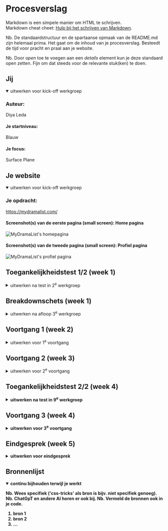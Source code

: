# Procesverslag
Markdown is een simpele manier om HTML te schrijven.  
Markdown cheat cheet: [Hulp bij het schrijven van Markdown](https://github.com/adam-p/markdown-here/wiki/Markdown-Cheatsheet).

Nb. De standaardstructuur en de spartaanse opmaak van de README.md zijn helemaal prima. Het gaat om de inhoud van je procesverslag. Besteedt de tijd voor pracht en praal aan je website.

Nb. Door *open* toe te voegen aan een *details* element kun je deze standaard open zetten. Fijn om dat steeds voor de relevante stuk(ken) te doen.





## Jij

<details open>
  <summary>uitwerken voor kick-off werkgroep</summary>

  ### Auteur:
  Diya Leda

  #### Je startniveau:
  Blauw

  #### Je focus:
  Surface Plane
 
</details>





## Je website

<details open>
  <summary>uitwerken voor kick-off werkgroep</summary>

  ### Je opdracht:
  https://mydramalist.com/ 

  #### Screenshot(s) van de eerste pagina (small screen): Home pagina
  <img src="readme-images/WebsiteOud/HomePaginaOud.png" width="375px" alt="MyDramaList's homepagina">

  #### Screenshot(s) van de tweede pagina (small screen): Profiel pagina
  <img src="readme-images/WebsiteOud/ProfielPaginaOud.png" width="375px" alt="MyDramaList's profiel pagina">
 
</details>



## Toegankelijkheidstest 1/2 (week 1)

<details>
  <summary>uitwerken na test in 2<sup>e</sup> werkgroep</summary>

  ### Bevindingen
  Content
  <ul>
    <li>In het menu staan dingen dubbel. </li>
    <li>Op de Profiel pagina bevat 1 afkorting, Recs-> Recommendations </li>
    <li>Afbeeldingen in de News blok hebben geen omschrijving. </li>
  </ul>

  Global code
  <ul>
    <li>De lang-element is heel kort, geen idee wat dat betekend.</li>
    <li>Knoppen hebben geen toegankelijke naam.</li>
    <li>Img geen Alt-kenmerk of geen goeie naam.</li>
    <li>frame-element hebben geen titel.</li>
    <li>Links hebben geen herkenbare naam.</li>
    <li>Contrast voor- en achtergrond zijn niet goed.</li>
    <li>Tikdoelen zijn niet groot genoeg of er is niet voldoende lege ruimte.</li>
    <li>Kopelementen worden niet weergeven in aflopende volgorde. h1-> h2-> h6</li>
  </ul>

  Keyboard
  <ul>
    <li>Toen ik een keer op enter drukte ging de profiel naviagatie open. Maar na het refrence werkte het niet meer. 
        Ik kon wel zeker naar beneden en boven</li>
  </ul>

  Mobile and touch
  <ul>
    <li>Ik kan het niet rond draaien, wel in en uit zoomen.</li>
    <li>Het knopje om shows toe te voegen zijn erg klein. Ik klik dan soms mis op de titel (die leid dan naar de show pagina).</li>
    <li>De licht en donker knop in de footer(staat dubble) is moeilijk te klikken. Kan ook zijn dat het heel langzaam is qua reactie.</li>
  </ul>

Headings
  <ul>
    <li>De h1 is op de homepagina hidden.</li>
    <li>Kopelementen worden niet weergeven in aflopende volgorde. h1-> h2-> h6</li>
  </ul>

  List
  <ul>
    <li>Op de homepagina maken ze niet gebruik van een list (zover ik heb gezien).</li>
  </ul>

  Images
  <ul>
    <li>Img's bij News hebben ze geen naam.</li>
  </ul>

  Controles
  <ul>
    <li>Allen de navigatie maakt gebruik van een hover. In de footer zijn de links niet duidelijk.</li>
    <li>Geen skip link.</li>
    <li>Geen button's maar a-element.</li>
  </ul>

Appearance
  <ul>
    <li>De tekst wordt niet groter, allen de website (geen idee of dat het zo werkt of dat het fout gaat).</li>
  </ul>

Color contrast
  <ul>
    <li>Voor de normale tekst is het qua grote of kleur niet altijd goed. De kleuren zijn op sommige plekken blauw of grijs en
        die zijn niet even duidelijk als de zwart (donkere blauw?).</li>
  </ul>
</details>



## Breakdownschets (week 1)

<details>
  <summary>uitwerken na afloop 3<sup>e</sup> werkgroep</summary>

  ### de hele Home pagina: 
  <img src="readme-images/WebsiteOud/HomePaginaOudSchets.jpg" width="375px" alt="breakdown van de hele home pagina">

  ### de hele Profiel pagina: 
  <img src="readme-images/WebsiteOud/ProfielPaginaOudSchets.jpg" width="375px" alt="breakdown van de hele profiel pagina">

  ### dynamisch deel (menu): 
  <img src="readme-images/WebsiteOud/MenuOudschets.jpg" width="375px" alt="breakdown van een menu">
  <img src="readme-images/WebsiteOud/ProfielMenuOudSchets.jpg" width="375px" alt="breakdown van een profiel menu">

</details>





## Voortgang 1 (week 2)

<details>
  <summary>uitwerken voor 1<sup>e</sup> voortgang</summary>

  ### Stand van zaken
  Voor het eerste voortgangsgesprek heb ik aan de homepagina gewerkt. Voor de eerste les heb ik wel alle sections in de HTML gezet, anders leek het zo weinig. 

  Sommige sections lijken veel op elkaar, dus die kan ik dan weghalen. 


  #### Section switch
  <img src="readme-images/bespreking/w1.1.png" idth="375px" alt="Section switch" >

  #### Rating
   <img src="readme-images/bespreking/w1.2.png" idth="375px" alt="Rating">


  ### Agenda voor meeting
  samen met je groepje opstellen

  |     Diya        | Giulietta          | Keysha         | Thi                  |
  | ---             | ---                | ---            | ---                  |
  | section switch  | form               | Section switch | Slide show           |
  | Rating          | Pagina veranderd   | List           | span before:: after::|
  | ...             | ...                | ...            | ...                  |


  ### Verslag van meeting
  hier na afloop snel de uitkomsten van de meeting vastleggen

  - Section switch-> Hoeft niet te maken. Maar ik wil het wel, omdat het er gewoon  interessant lijkt en ik wil wel nieuwe dingen leren.
  - Rating-> gewoon faken
  - Hover werkte niet-> Hover werkt niet op telefoon formaat. ☹
    - Hover image, transition, opacity
  - More '>>'->  aanpassen, niet de driekhoek van het toetsenbord gebruiken. 
  - Grid maken voor je lijst of voor je lijst.
  - h2::before{}
  - <h1><img scr="" alt="website titel"></h1>

</details>





## Voortgang 2 (week 3)

<details>
  <summary>uitwerken voor 2<sup>e</sup> voortgang</summary>

  #### Carousal
  Hoe het eruit moet zien:
   <img src="readme-images/bespreking/w2.1.png" idth="375px" alt="Carousal" >
  Wat ik nu heb:
   <img src="readme-images/bespreking/w2.2.png" idth="375px" alt="Carousal" >
    - Ik heb aan Chatgpt gevraagd hoe ik dit zou maken, heb ik de divs veranderd naar section's en andere dingen. En nu wilt hij niet helemaal werken. 
  - Ook vroeg ik mij af of we een <strong>a om de article<strong> kunnen zetten of dat ik een ul, en dan a als article. Want dat heb ik bij andere stukken zo gedaan.

  #### Nth-last-of-child
  <img src="readme-images/bespreking/w2.3" idth="375px" alt="nth-last-of-child probleem" >
  <img src="readme-images/bespreking/w2.4" idth="375px" alt="nth-last-of-child probleem" >
  -Ik heb mijn code in een section gezet, die section benoemt in de css met behulp van nth-last-of-child. Maar hij wilt niks doen. Bij section 4 wilt hij het wel doen, maar bij de rest van de sections niet en ik heb geen idee waarom. 



  ### Agenda voor meeting
  samen met je groepje opstellen

  |     Diya          | Giulietta          | Keysha                    | Thi           |
  | ---               | ---                | ---                       | ---           |
  |   carousel        |  video background  | extra ruimte in de nav    | Navigatie x   |
  | nth-last-of-child | nav sticky         | kleur veranderen svg      | img size      |
  | ...               | ...                | ...                       | ...           |


  ### Verslag van meeting
  hier na afloop snel de uitkomsten van de meeting vastleggen

  - Font downloaden op google. Reset refresh. Inspect-> Network-> Font.
  - nth-of-type telt van 1t/m verder
  - Mag twee navs
  - position: fixed, om elementen vast te zetten. top: 0, right:0, left:0. 
  - Sluitmenu naar rechts. 
  - justify-self:end;

  - Lelijke manier icoon veranderen: filter: invert(1);. Van wit naar zwart of zwart naar wit. 
  - Mooie manier icoon veranderen: svg openen in studio code, de link pakken en in je html zetten. svg benoemen in de CSS en kleur veranderen




</details>





## Toegankelijkheidstest 2/2 (week 4)

<details>
  <summary>uitwerken na test in 9<sup>e</sup> werkgroep</summary>

  ### Bevindingen
  Lijst met je bevindingen die in de test naar voren kwamen (geef ook aan wat er verbeterd is):

</details>





## Voortgang 3 (week 4)

<details>
  <summary>uitwerken voor 3<sup>e</sup> voortgang</summary>

  ### Tweede menu
  <img src="readme-images/bespreking/w.3.1.png" idth="375px" alt="Tweede menu" >
  Ik heb nog problemen met mijn nav. Maar daarbuiten heb ik nog een menu maar ik heb geen idee hoe ik die
  moet toevoegen. Ik heb al online gekeken, maar met de javascript geeft heb mij gewoon hoofdpijn. 

  ### Speciale button
  <img src="readme-images/bespreking/w.3.2.1.png" idth="375px" alt="speciale butten" >
  In mijn footer heb ik meerderekeren deze knop, maar ik heb ook echt geen idee hoe ik deze moet maken. Of hoe ze uberhaupt heten. 
  <img src="readme-images/bespreking/w.3.2.2.png" idth="375px" alt="speciale butten hover" >
  Als je er overheen hovered veranderd de kleur. Animatie???


  ### Agenda voor meeting
  samen met je groepje opstellen

  |     Diya          | Giulietta          | Keysha  | Thi           |
  | ---               | ---                | ---     | ---           |
  |   andere menu     |                    |         |               |
  | speciale button   |                    |         |               |
  | ...               | ...                | ...     | ...           |

  ### Verslag van meeting
  hier na afloop snel de uitkomsten van de meeting vastleggen

  - punt 1
  - punt 2
  - nog een punt
  - ...

</details>





## Eindgesprek (week 5)

<details>
  <summary>uitwerken voor eindgesprek</summary>

  ### Je uitkomst - karakteristiek screenshots:
  <img src="readme-images/dummy-plaatje.jpg" width="375px" alt="uitomst opdracht 1">


  ### Dit ging goed/Heb ik geleerd: 
  Korte omschrijving met plaatjes

  <img src="readme-images/dummy-plaatje.jpg" width="375px" alt="top">


  ### Dit was lastig/Is niet gelukt:
  Korte omschrijving met plaatjes

  <img src="readme-images/dummy-plaatje.jpg" width="375px" alt="bummer">
</details>





## Bronnenlijst

<details open>
  <summary>continu bijhouden terwijl je werkt</summary>

  Nb. Wees specifiek ('css-tricks' als bron is bijv. niet specifiek genoeg). 
  Nb. ChatGpT en andere AI horen er ook bij.
  Nb. Vermeld de bronnen ook in je code.

  1. bron 1
  2. bron 2
  3. ...

</details>
